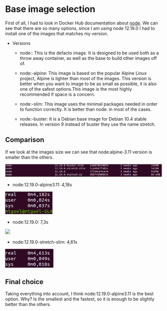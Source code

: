 # Base image selection

First of all, I had to look in Docker Hub documentation about [node](https://hub.docker.com/_/node). We can see that there are so many options, since I am using 
node 12.19.0 I had to install one of the images that matches my version.

- Versions

  - node:<version>: 
  This is the defacto image. It is designed to be used both as a throw away container, as well as the base to build other images off of.

  - node:<version>-alpine:
  This image is based on the popular Alpine Linux project, Alpine is lighter than most of the images. This version is better when you want to image to be as small
  as possible, it is also one of the safest options.This image is the most highly recommended if space is a concern.
  
  - node:<version>-slim: 
  This image uses the minimal packages needed in order to function correctly. It is better than node:<version> in most of the cases.
  
  - node:<version>-buster:
  It is a Debian base image for Debian 10.4 stable releases. In version 9 instead of buster they use the name stretch.
  
  
 ## Comparison
 
 If we look at the images size we can see that node:alpine-3.11 version is smaller than the others. 
 
 ![](img/docker_images.png)
 
- node:12.19.0-alpine3.11: 4,18s

![](img/alpine3.11.png)
 
 - node:12.19.0: 7,3s
 
 ![](img/node_png)
 
 - node:12.19.0-stretch-slim: 4,61s
 
 ![](img/stretch.png)
 
 ## Final choice
 
 Taking everything into account, I think node:12.19.0-alpine3.11 is the best option. Why? Is the smallest and the fastest, so it is enough to be slightly 
 better than the others.
